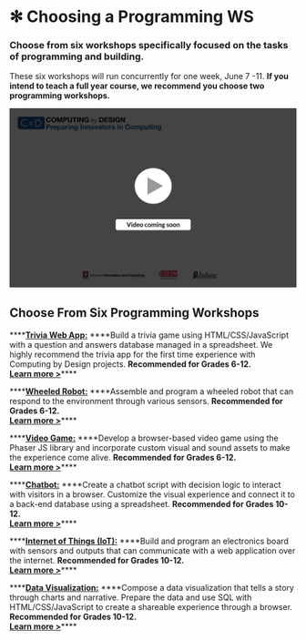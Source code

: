 # ✻ Choosing a Programming WS

### Choose from six workshops specifically focused on the tasks of programming and building.

These six workshops will run concurrently for one week, June 7 -11. **If you intend to teach a full year course, we recommend you choose two programming workshops.** 

![](../.gitbook/assets/vidcoming.png)

## Choose From Six Programming Workshops

\*\*\*\*[**Trivia Web App:**](trivia.md) ****Build a trivia game using HTML/CSS/JavaScript with a question and answers database managed in a spreadsheet. We highly recommend the trivia app for the first time experience with Computing by Design projects. **Recommended for Grades 6-12.**   
[**Learn more &gt;**](trivia.md)\*\*\*\*

\*\*\*\*[**Wheeled Robot:**](robot.md) ****Assemble and program a wheeled robot that can respond to the environment through various sensors. **Recommended for Grades 6-12.**   
[**Learn more &gt;**](robot.md)\*\*\*\*

\*\*\*\*[**Video Game:**](video-game.md) ****Develop a browser-based video game using the Phaser JS library and incorporate custom visual and sound assets to make the experience come alive. **Recommended for Grades 6-12.**   
[**Learn more &gt;**](video-game.md)\*\*\*\*

\*\*\*\*[**Chatbot:**](chatbot.md) ****Create a chatbot script with decision logic to interact with visitors in a browser. Customize the visual experience and connect it to a back-end database using a spreadsheet. **Recommended for Grades 10-12.**   
[**Learn more &gt;**](chatbot.md)\*\*\*\*

\*\*\*\*[**Internet of Things \(IoT\):**](iot.md) ****Build and program an electronics board with sensors and outputs that can communicate with a web application over the internet. **Recommended for Grades 10-12.**  
[**Learn more &gt;**](iot.md)\*\*\*\*

\*\*\*\*[**Data Visualization:**](dataviz.md) ****Compose a data visualization that tells a story through charts and narrative. Prepare the data and use SQL with HTML/CSS/JavaScript to create a shareable experience through a browser. **Recommended for Grades 10-12.**  
[**Learn more &gt;**](dataviz.md)\*\*\*\*


